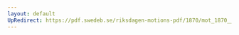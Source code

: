 ```yaml
---
layout: default
UpRedirect: https://pdf.swedeb.se/riksdagen-motions-pdf/1870/mot_1870__ak__00215.pdf
---
```

